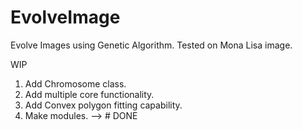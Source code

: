 # EvolveImage

Evolve Images using Genetic Algorithm.
Tested on Mona Lisa image. 

WIP
1. Add Chromosome class.
2. Add multiple core functionality.
3. Add Convex polygon fitting capability.
4. Make modules. --> # DONE